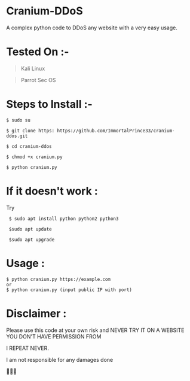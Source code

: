# Cranium-DDoS
A complex python code to DDoS any website with a very easy usage.



# Tested On :- 
  > Kali Linux
  
  > Parrot Sec OS 



# Steps to Install :- 

    $ sudo su

    $ git clone https: https://github.com/ImmortalPrince33/cranium-ddos.git

    $ cd cranium-ddos

    $ chmod +x cranium.py

    $ python cranium.py



# If it doesn't work :

Try

     $ sudo apt install python python2 python3

     $sudo apt update

     $sudo apt upgrade



# Usage :

    $ python cranium.py https://example.com 
    or
    $ python cranium.py (input public IP with port)



# Disclaimer :

Please use this code at your own risk and NEVER TRY IT ON A WEBSITE YOU DON'T HAVE PERMISSION FROM 

I REPEAT NEVER.

I am not responsible for any damages done




🖤🖤🖤
